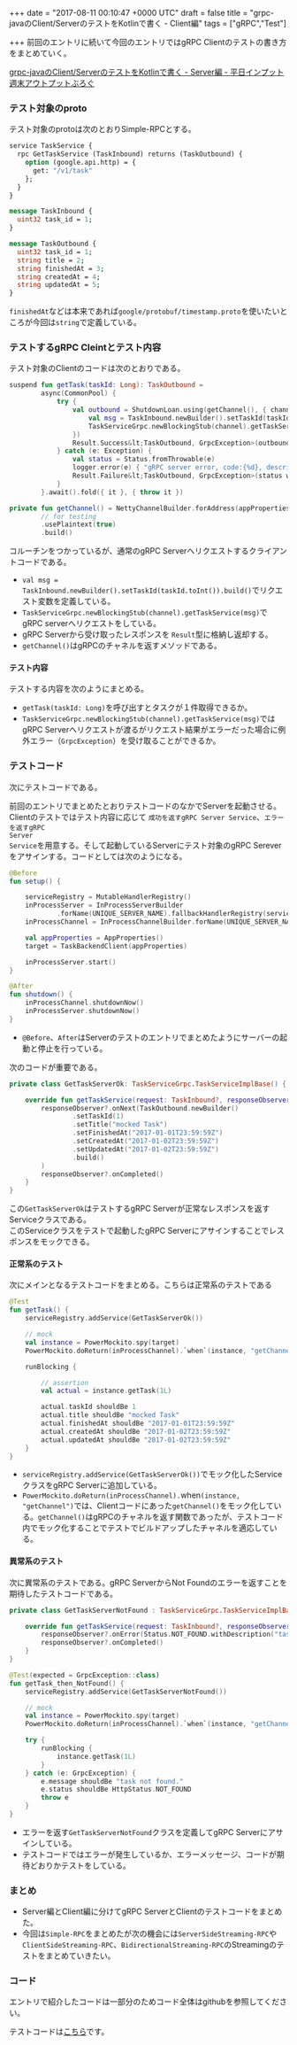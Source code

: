 
+++
date = "2017-08-11 00:10:47 +0000 UTC"
draft = false
title = "grpc-javaのClient/ServerのテストをKotlinで書く - Client編"
tags = ["gRPC","Test"]

+++
前回のエントリに続いて今回のエントリではgRPC Clientのテストの書き方をまとめていく。

[grpc-javaのClient/ServerのテストをKotlinで書く - Server編 - 平日インプット週末アウトプットぶろぐ](http://naruto-io.hatenablog.com/entry/2017/08/04/000534)

### テスト対象のproto

テスト対象のprotoは次のとおりSimple-RPCとする。

```proto
service TaskService {
  rpc GetTaskService (TaskInbound) returns (TaskOutbound) {
    option (google.api.http) = {
      get: "/v1/task"
    };
  }
}

message TaskInbound {
  uint32 task_id = 1;
}

message TaskOutbound {
  uint32 task_id = 1;
  string title = 2;
  string finishedAt = 3;
  string createdAt = 4;
  string updatedAt = 5;
}

```


<code>finishedAt</code>などは本来であれば<code>google/protobuf/timestamp.proto</code>を使いたいところが今回は<code>string</code>で定義している。

### テストするgRPC Cleintとテスト内容

テスト対象のClientのコードは次のとおりである。

```kotlin
suspend fun getTask(taskId: Long): TaskOutbound =
        async(CommonPool) {
            try {
                val outbound = ShutdownLoan.using(getChannel(), { channel ->
                    val msg = TaskInbound.newBuilder().setTaskId(taskId.toInt()).build()
                    TaskServiceGrpc.newBlockingStub(channel).getTaskService(msg)
                })
                Result.Success&lt;TaskOutbound, GrpcException>(outbound)
            } catch (e: Exception) {
                val status = Status.fromThrowable(e)
                logger.error(e) { "gRPC server error, code:{%d}, description:{%s}".format(status.code.value(), status.description) }
                Result.Failure&lt;TaskOutbound, GrpcException>(status with status.description)
            }
        }.await().fold({ it }, { throw it })

private fun getChannel() = NettyChannelBuilder.forAddress(appProperties.grpc.backend.host, appProperties.grpc.backend.port)
        // for testing
        .usePlaintext(true)
        .build()

```


コルーチンをつかっているが、通常のgRPC Serverへリクエストするクライアントコードである。

<ul>
<li><code>val msg = TaskInbound.newBuilder().setTaskId(taskId.toInt()).build()</code>でリクエスト変数を定義している。</li>
<li><code>TaskServiceGrpc.newBlockingStub(channel).getTaskService(msg)</code>でgRPC serverへリクエストをしている。</li>
<li>gRPC Serverから受け取ったレスポンスを <code>Result</code>型に格納し返却する。</li>
<li><code>getChannel()</code>はgRPCのチャネルを返すメソッドである。</li>
</ul>


#### テスト内容

テストする内容を次のようにまとめる。

<ul>
<li><code>getTask(taskId: Long)</code>を呼び出すとタスクが１件取得できるか。</li>
<li><code>TaskServiceGrpc.newBlockingStub(channel).getTaskService(msg)</code>ではgRPC Serverへリクエストが渡るがリクエスト結果がエラーだった場合に例外エラー（<code>GrpcException</code>）を受け取ることができるか。</li>
</ul>


### テストコード

次にテストコードである。

前回のエントリでまとめたとおりテストコードのなかでServerを起動させる。Clientのテストではテスト内容に応じて <code>成功を返すgRPC Server Service</code>、<code>エラーを返すgRPC Server Service</code>を用意する。そして起動しているServerにテスト対象のgRPC Sereverをアサインする。コードとしては次のようになる。

```kotlin
@Before
fun setup() {

    serviceRegistry = MutableHandlerRegistry()
    inProcessServer = InProcessServerBuilder
            .forName(UNIQUE_SERVER_NAME).fallbackHandlerRegistry(serviceRegistry).directExecutor().build()
    inProcessChannel = InProcessChannelBuilder.forName(UNIQUE_SERVER_NAME).directExecutor().build()

    val appProperties = AppProperties()
    target = TaskBackendClient(appProperties)

    inProcessServer.start()
}

@After
fun shutdown() {
    inProcessChannel.shutdownNow()
    inProcessServer.shutdownNow()
}

```


<ul>
<li><code>@Before</code>、<code>After</code>はServerのテストのエントリでまとめたようにサーバーの起動と停止を行っている。</li>
</ul>


次のコードが重要である。

```kotlin
private class GetTaskServerOk: TaskServiceGrpc.TaskServiceImplBase() {

    override fun getTaskService(request: TaskInbound?, responseObserver: StreamObserver&lt;TaskOutbound>?) {
        responseObserver?.onNext(TaskOutbound.newBuilder()
                .setTaskId(1)
                .setTitle("mocked Task")
                .setFinishedAt("2017-01-01T23:59:59Z")
                .setCreatedAt("2017-01-02T23:59:59Z")
                .setUpdatedAt("2017-01-02T23:59:59Z")
                .build()
        )
        responseObserver?.onCompleted()
    }
}

```


この<code>GetTaskServerOk</code>はテストするgRPC Serverが正常なレスポンスを返すServiceクラスである。<br/>
このServiceクラスをテストで起動したgRPC Serverにアサインすることでレスポンスをモックできる。

#### 正常系のテスト

次にメインとなるテストコードをまとめる。こちらは正常系のテストである

```kotlin
@Test
fun getTask() {
    serviceRegistry.addService(GetTaskServerOk())

    // mock
    val instance = PowerMockito.spy(target)
    PowerMockito.doReturn(inProcessChannel).`when`(instance, "getChannel")

    runBlocking {

        // assertion
        val actual = instance.getTask(1L)

        actual.taskId shouldBe 1
        actual.title shouldBe "mocked Task"
        actual.finishedAt shouldBe "2017-01-01T23:59:59Z"
        actual.createdAt shouldBe "2017-01-02T23:59:59Z"
        actual.updatedAt shouldBe "2017-01-02T23:59:59Z"
    }
}

```


<ul>
<li><code>serviceRegistry.addService(GetTaskServerOk())</code>でモック化したServiceクラスをgRPC Serverに追加している。</li>
<li><code>PowerMockito.doReturn(inProcessChannel).</code>when<code>(instance, "getChannel")</code>では、Clientコードにあった<code>getChannel()</code>をモック化している。<code>getChannel()</code>はgRPCのチャネルを返す関数であったが、テストコード内でモック化することでテストでビルドアップしたチャネルを適応している。</li>
</ul>


#### 異常系のテスト

次に異常系のテストである。gRPC ServerからNot Foundのエラーを返すことを期待したテストコードである。

```kotlin
private class GetTaskServerNotFound : TaskServiceGrpc.TaskServiceImplBase() {

    override fun getTaskService(request: TaskInbound?, responseObserver: StreamObserver&lt;TaskOutbound>?) {
        responseObserver?.onError(Status.NOT_FOUND.withDescription("task not found.").asRuntimeException())
        responseObserver?.onCompleted()
    }
}

@Test(expected = GrpcException::class)
fun getTask_then_NotFound() {
    serviceRegistry.addService(GetTaskServerNotFound())

    // mock
    val instance = PowerMockito.spy(target)
    PowerMockito.doReturn(inProcessChannel).`when`(instance, "getChannel")

    try {
        runBlocking {
            instance.getTask(1L)
        }
    } catch (e: GrpcException) {
        e.message shouldBe "task not found."
        e.status shouldBe HttpStatus.NOT_FOUND
        throw e
    }
}

```


<ul>
<li>エラーを返す<code>GetTaskServerNotFound</code>クラスを定義してgRPC Serverにアサインしている。</li>
<li>テストコードではエラーが発生しているか、エラーメッセージ、コードが期待どおりかテストをしている。</li>
</ul>


### まとめ

<ul>
<li>Server編とClient編に分けてgRPC ServerとClientのテストコードをまとめた。</li>
<li>今回は<code>Simple-RPC</code>をまとめたが次の機会には<code>ServerSideStreaming-RPC</code>や<code>ClientSideStreaming-RPC</code>、<code>BidirectionalStreaming-RPC</code>のStreamingのテストをまとめていきたい。</li>
</ul>


### コード

エントリで紹介したコードは一部分のためコード全体はgithubを参照してください。


<div class="github-card" data-user="nsoushi" data-repo="spring5-kotlin-application" data-width="400" data-height="" data-theme="default"></div>
<script src="https://cdn.jsdelivr.net/github-cards/latest/widget.js"></script>


テストコードは<a href="https://github.com/nsoushi/spring5-kotlin-application/blob/master/api/src/test/kotlin/app/grpc/client/GetTaskClientTest.kt">こちら</a>です。


